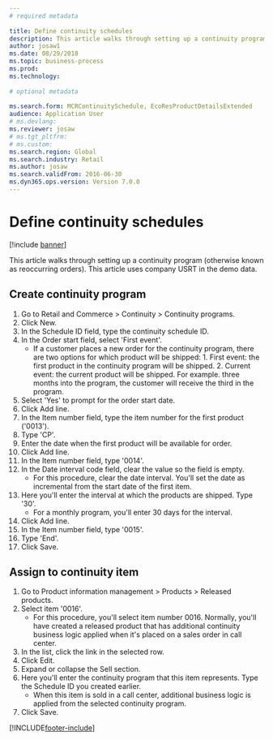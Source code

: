 ```yaml
--- 
# required metadata 
 
title: Define continuity schedules
description: This article walks through setting up a continuity program (otherwise known as reoccurring orders). 
author: josaw1
ms.date: 08/29/2018
ms.topic: business-process 
ms.prod:  
ms.technology:  
 
# optional metadata 
 
ms.search.form: MCRContinuitySchedule, EcoResProductDetailsExtended   
audience: Application User 
# ms.devlang:  
ms.reviewer: josaw
# ms.tgt_pltfrm:  
# ms.custom:  
ms.search.region: Global
ms.search.industry: Retail
ms.author: josaw
ms.search.validFrom: 2016-06-30 
ms.dyn365.ops.version: Version 7.0.0 
---
```

# Define continuity schedules

[!include [banner](../includes/banner.md)]

This article walks through setting up a continuity program (otherwise known as reoccurring orders). This article uses company USRT in the demo data.


## Create continuity program
1. Go to Retail and Commerce > Continuity > Continuity programs.
2. Click New.
3. In the Schedule ID field, type the continuity schedule ID.
4. In the Order start field, select 'First event'.
    * If a customer places a new order for the continuity program, there are two options for which product will be shipped:  1. First event: the first product in the continuity program will be shipped.  2. Current event: the current product will be shipped. For example. three months into the program, the customer will receive the third in the program.  
5. Select 'Yes' to prompt for the order start date.
6. Click Add line.
7. In the Item number field, type the item number for the first product ('0013').
8. Type 'CP'.
9. Enter the date when the first product will be available for order.
10. Click Add line.
11. In the Item number field, type '0014'.
12. In the Date interval code field, clear the value so the field is empty.
    * For this procedure, clear the date interval. You'll set the date as incremental from the start date of the first item.  
13. Here you'll enter the interval at which the products are shipped. Type '30'.
    * For a monthly program, you'll enter 30 days for the interval.  
14. Click Add line.
15. In the Item number field, type '0015'.
16. Type 'End'.
17. Click Save.

## Assign to continuity item
1. Go to Product information management > Products > Released products.
2. Select item '0016'.
    * For this procedure, you'll select item number 0016. Normally, you'll have created a released product that has additional continuity business logic applied when it's placed on a sales order in call center.  
3. In the list, click the link in the selected row.
4. Click Edit.
5. Expand or collapse the Sell section.
6. Here you'll enter the continuity program that this item represents. Type the Schedule ID you created earlier.
    * When this item is sold in a call center, additional business logic is applied from the selected continuity program.  
7. Click Save.



[!INCLUDE[footer-include](../../includes/footer-banner.md)]